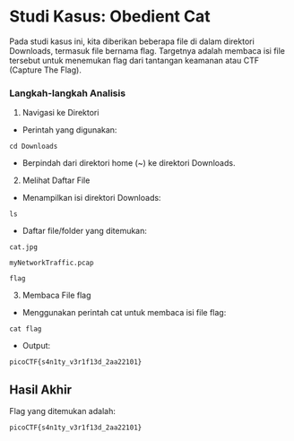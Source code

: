 # Studi Kasus: Obedient Cat

Pada studi kasus ini, kita diberikan beberapa file di dalam direktori Downloads, termasuk file bernama flag. Targetnya adalah membaca isi file tersebut untuk menemukan flag dari tantangan keamanan atau CTF (Capture The Flag).

### Langkah-langkah Analisis
1. Navigasi ke Direktori 
- Perintah yang digunakan:
```
cd Downloads
```
- Berpindah dari direktori home (~) ke direktori Downloads.
2. Melihat Daftar File
- Menampilkan isi direktori Downloads:
```
ls
```
- Daftar file/folder yang ditemukan:
```
cat.jpg
```
```
myNetworkTraffic.pcap
```
```
flag
```
3. Membaca File flag
- Menggunakan perintah cat untuk membaca isi file flag:
```
cat flag
```
- Output:
```
picoCTF{s4n1ty_v3r1f13d_2aa22101}
```

## Hasil Akhir
Flag yang ditemukan adalah:
```
picoCTF{s4n1ty_v3r1f13d_2aa22101}
```

